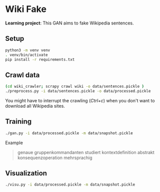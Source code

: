 # Wiki Fake

**Learning project**: This GAN aims to fake Wikipedia sentences.

## Setup

```zsh
python3 -m venv venv 
. venv/bin/activate
pip install -r requirements.txt
```

## Crawl data

```zsh
(cd wiki_crawler; scrapy crawl wiki -o data/sentences.pickle )
./preprocess.py -i data/sentences.pickle -o data/processed.pickle
```

You might have to interrupt the crawling (*Ctrl+c*) when you don't want to download all Wikipedia sites.

## Training

```zsh
./gan.py -i data/processed.pickle -m data/snapshot.pickle
```

Example

> genaue gruppenkommandanten studiert kontextdefinition abstrakt konsequenzoperation mehrsprachig


## Visualization

```zsh
./visu.py -i data/processed.pickle -m data/snapshot.pickle
```